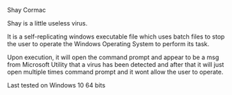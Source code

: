 Shay Cormac

Shay is a little useless virus.

It is a self-replicating windows executable file which uses batch files to stop the user to operate the Windows Operating System to perform its task.

Upon execution, it will open the command prompt and appear to be a msg from Microsoft Utility that a virus has been detected and after that it will just open multiple times command prompt and it wont allow the user to operate.

Last tested on Windows 10 64 bits